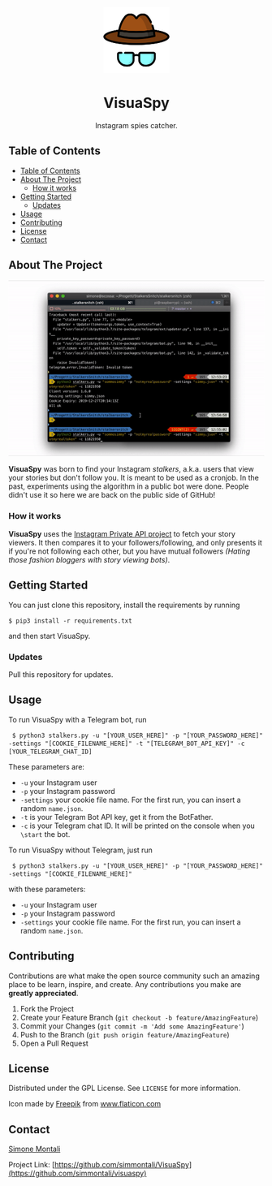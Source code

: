 <!-- PROJECT LOGO -->
<br />
<p align="center">
  <a href="https://github.com/simmontali/visuaspy">
    <img src="res/sunglasses.png" alt="Logo" width="130" height="130">
  </a>
  <h1 align="center">VisuaSpy</h1>

  <p align="center">
    Instagram spies catcher.  
  </p>
</p>



<!-- TABLE OF CONTENTS -->
## Table of Contents

- [Table of Contents](#table-of-contents)
- [About The Project](#about-the-project)
  - [How it works](#how-it-works)
- [Getting Started](#getting-started)
  - [Updates](#updates)
- [Usage](#usage)
- [Contributing](#contributing)
- [License](#license)
- [Contact](#contact)



<!-- ABOUT THE PROJECT -->
## About The Project
![Product Name Screen Shot][screenshot]

**VisuaSpy** was born to find your Instagram *stalkers*, a.k.a. users that view your stories but don't follow you. It is meant to be used as a cronjob. In the past, experiments using the algorithm in a public bot were done. People didn't use it so here we are back on the public side of GitHub!
### How it works
**VisuaSpy** uses the [Instagram Private API project](https://github.com/ping/instagram_private_api) to fetch your story viewers. It then compares it to your followers/following, and only presents it if you're not following each other, but you have mutual followers *(Hating those fashion bloggers with story viewing bots)*.



<!-- GETTING STARTED -->
## Getting Started

You can just clone this repository, install the requirements by running
```
$ pip3 install -r requirements.txt
```
and then start VisuaSpy.

### Updates
Pull this repository for updates.

<!-- USAGE EXAMPLES -->
## Usage

To run VisuaSpy with a Telegram bot, run
```
 $ python3 stalkers.py -u "[YOUR_USER_HERE]" -p "[YOUR_PASSWORD_HERE]" -settings "[COOKIE_FILENAME_HERE]" -t "[TELEGRAM_BOT_API_KEY]" -c [YOUR_TELEGRAM_CHAT_ID]
```
These parameters are:
* `-u` your Instagram user
* `-p` your Instagram password
* `-settings` your cookie file name. For the first run, you can insert a random `name.json`.
* `-t` is your Telegram Bot API key, get it from the BotFather.
* `-c` is your Telegram chat ID. It will be printed on the console when you `\start` the bot.

To run VisuaSpy without Telegram, just run
```
 $ python3 stalkers.py -u "[YOUR_USER_HERE]" -p "[YOUR_PASSWORD_HERE]" -settings "[COOKIE_FILENAME_HERE]"
```
with these parameters:
* `-u` your Instagram user
* `-p` your Instagram password
* `-settings` your cookie file name. For the first run, you can insert a random `name.json`.



<!-- CONTRIBUTING -->
## Contributing

Contributions are what make the open source community such an amazing place to be learn, inspire, and create. Any contributions you make are **greatly appreciated**.

1. Fork the Project
2. Create your Feature Branch (`git checkout -b feature/AmazingFeature`)
3. Commit your Changes (`git commit -m 'Add some AmazingFeature'`)
4. Push to the Branch (`git push origin feature/AmazingFeature`)
5. Open a Pull Request


<!-- LICENSE -->
## License

Distributed under the GPL License. See `LICENSE` for more information.
<div>Icon made by <a href="https://www.flaticon.com/authors/freepik" title="Freepik">Freepik</a> from <a href="https://www.flaticon.com/"             title="Flaticon">www.flaticon.com</a></div>


<!-- CONTACT -->
## Contact

[Simone Montali](https://monta.li)

Project Link: [https://github.com/simmontali/VisuaSpy](https://github.com/simmontali/visuaspy)

[screenshot]: res/screenshot.gif "Screenshot"
[logo]: res/sunglasses.png
